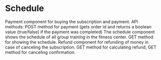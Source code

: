 # Schedule
Payment component for buying the subscription and payment. API methods: POST method for payment (gets order id and returns a boolean value (true/false) if the payment was completed)
The schedule component shows the schedule of all group training in the fitness center. GET method for showing the schedule. 
Refund component for refunding of money in case of canceling the subscription. GET method for calculating refund, GET method for canceling confirmation.
